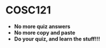 # COSC121
- **No more quiz answers**
- **No more copy and paste**
- **Do your quiz, and learn the stuff!!!**